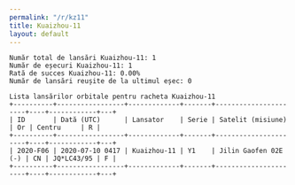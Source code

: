 ```yaml
---
permalink: "/r/kz11"
title: Kuaizhou-11
layout: default
---
```


    Număr total de lansări Kuaizhou-11: 1
    Număr de eșecuri Kuaizhou-11: 1
    Rată de succes Kuaizhou-11: 0.00%
    Număr de lansări reușite de la ultimul eșec: 0
    
    Lista lansărilor orbitale pentru racheta Kuaizhou-11
    +----------+-----------------+-------------+-------+----------------------+----+------------+---+
    | ID       | Dată (UTC)      | Lansator    | Serie | Satelit (misiune)    | Or | Centru     | R |
    +----------+-----------------+-------------+-------+----------------------+----+------------+---+
    | 2020-F06 | 2020-07-10 0417 | Kuaizhou-11 | Y1    | Jilin Gaofen 02E (-) | CN | JQ*LC43/95 | F |
    +----------+-----------------+-------------+-------+----------------------+----+------------+---+
    

